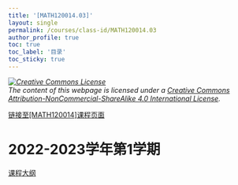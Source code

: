 ```yaml
---
title: '[MATH120014.03]'
layout: single
permalink: /courses/class-id/MATH120014.03
author_profile: true
toc: true
toc_label: '目录'
toc_sticky: true
---
```


<div class='notice--warning'>
<p><i><a rel='license' href='http://creativecommons.org/licenses/by-nc-sa/4.0/'><img alt='Creative Commons License' style='border-width:0' src='https://i.creativecommons.org/l/by-nc-sa/4.0/88x31.png' /></a><br /> The content of this webpage is licensed under a <a rel='license' href='http://creativecommons.org/licenses/by-nc-sa/4.0/'>Creative Commons Attribution-NonCommercial-ShareAlike 4.0 International License</a>.</i></p>
</div>

<a href='https://fdu-math.github.io/courses/MATH120014'>链接至[MATH120014]课程页面<a>

# 2022-2023学年第1学期

<a href='https://fdu-math.github.io/assets/docs/courses/MATH120014.03-2022-2023-1 (Encrypted).pdf'>课程大纲</a>